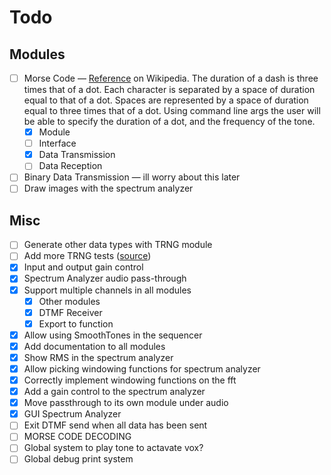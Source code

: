 # Todo

## Modules

- [ ] Morse Code &mdash;
      [Reference](https://en.wikipedia.org/wiki/Morse_code) on Wikipedia.
      The duration of a dash is three times that of a dot.
      Each character is separated by a space of duration equal to that of a dot.
      Spaces are represented by a space of duration equal to three times that of a dot.
      Using command line args the user will be able to specify the duration of a dot, and the frequency of the tone.
  - [x] Module
  - [ ] Interface
  - [x] Data Transmission
  - [ ] Data Reception
- [ ] Binary Data Transmission &mdash; ill worry about this later
- [ ] Draw images with the spectrum analyzer

## Misc

- [ ] Generate other data types with TRNG module
- [ ] Add more TRNG tests ([source](https://www.random.org/analysis/Analysis2005.pdf))
- [x] Input and output gain control
- [x] Spectrum Analyzer audio pass-through
- [x] Support multiple channels in all modules
  - [x] Other modules
  - [x] DTMF Receiver
  - [x] Export to function
- [x] Allow using SmoothTones in the sequencer
- [x] Add documentation to all modules
- [x] Show RMS in the spectrum analyzer
- [x] Allow picking windowing functions for spectrum analyzer
- [x] Correctly implement windowing functions on the fft
- [x] Add a gain control to the spectrum analyzer
- [x] Move passthrough to its own module under audio
- [x] GUI Spectrum Analyzer
- [ ] Exit DTMF send when all data has been sent
- [ ] MORSE CODE DECODING
- [ ] Global system to play tone to actavate vox?
- [ ] Global debug print system